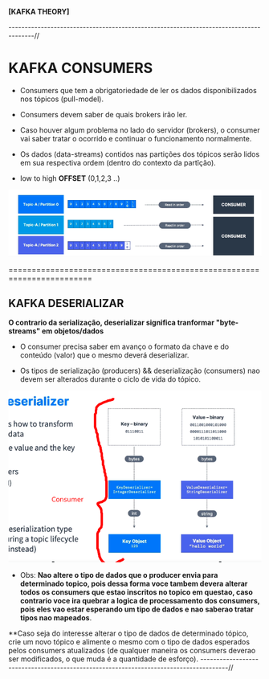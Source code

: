 **[KAFKA THEORY]**

--------------------------------------------------------------------------------------//

# KAFKA CONSUMERS

* Consumers que tem a obrigatoriedade de ler os dados disponibilizados nos tópicos (pull-model).

* Consumers devem saber de quais brokers irão ler.

* Caso houver algum problema no lado do servidor (brokers), o consumer vai saber tratar o ocorrido e 
  continuar o funcionamento normalmente.

* Os dados (data-streams) contidos nas partições dos tópicos serão lidos em sua respectiva ordem (dentro do contexto da partĩção).
 - low to high **OFFSET** (0,1,2,3 ..)
 
![consumer_reading](../../images/kafka_consumer.png)


========================================================================

## KAFKA DESERIALIZAR

**O contrario da serialização, deserializar significa tranformar "byte-streams" em objetos/dados**

* O consumer precisa saber em avanço o formato da chave e do conteúdo (valor) que o mesmo deverá deserializar.

* Os tipos de serialização (producers) && deserialização (consumers) nao devem ser alterados durante o ciclo de vida 
  do tópico.

![kafka_deserializer](../../images/kafka_deserializer.png)

- Obs: **Nao altere o tipo de dados que o producer envia para determinado topico, pois dessa forma voce tambem devera alterar todos os consumers que estao inscritos no topico em questao, caso contrario voce ira quebrar a logica de processamento dos consumers, pois eles vao estar esperando um tipo de dados e nao saberao tratar tipos nao mapeados**.

**Caso seja do interesse alterar o tipo de dados de determinado tópico, crie um novo tópico e alimente o mesmo com o tipo de dados esperados pelos consumers atualizados (de qualquer maneira os consumers deverao ser modificados, o que muda é a quantidade de esforço).
--------------------------------------------------------------------------------------//